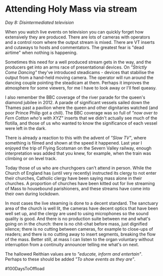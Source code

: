 # Attending Holy Mass via stream

*Day 8: Disintermediated television*

When you watch live events on television you can quickly forget how extensively they are produced. There are lots of cameras with operators and a control room where the output stream is mixed. There are VT inserts and cutaways to hosts and commentators. The greatest fear is "dead airtime" when nothing is happening.

Sometimes this need for a well produced stream gets in the way, and the producers get into an arms race of presentational devices. On *"Strictly Come Dancing"* they've introduced steadicams - devices that stabilise the output from a hand-held moving camera. The operator will run around the dancing couple pointing the steadicam at them. Perhaps it improves the atmosphere for some viewers, for me I have to look away or I'll feel queasy.

I also remember the BBC coverage of the river parade for the queen's diamond jubilee in 2012. A parade of significant vessels sailed down the Thames past a pavilion where the queen and other dignitaries watched (and poor Prince Philip got a chill). The BBC coverage was so full of *"now over to Fern Cotton who's with XYZ"* inserts that we didn't actually see much of the flotilla, and those of us who wanted to know the significance of each vessel were left in the dark.

There is already a reaction to this with the advent of *"Slow TV"*, where something is filmed and shown at the speed it happened. Last year I enjoyed the trip of Flying Scotsman on the Severn Valley railway, enough interpretation was added that you knew, for example, when the train was climbing or on level track.

Today those of us who are churchgoers can't attend in person. While the Church of England has (until very recently) instructed its clergy to not enter their churches, Catholic clergy have been saying mass alone in their churches. A proportion of churches have been kitted out for live streaming of Mass to housebound parishioners, and these streams have come into their own during lockdown.

In most cases the live steaming is done to a decent standard. The sanctuary area of the church is well lit, the cameras have decent optics that have been well set up, and the clergy are used to using microphones so the sound quality is good. And there is no production suite between me and what's going on in the church: there is no chit-chat before mass, just dignified silence; there is no cutting between cameras, for example to close-ups of readers; and there is no cutting away to insert segments, breaking the flow of the mass. Better still, at mass I can listen to the organ voluntary without interruption from a continuity announcer telling me what's on next.

The hallowed Reithian values are to *"educate, inform and entertain"*. Perhaps to these should be added *"To show events as they are"*.

#100DaysToOffload